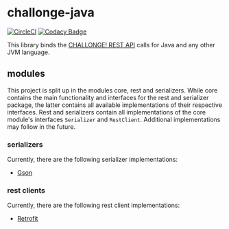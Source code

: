 # challonge-java

[![CircleCI](https://circleci.com/gh/stefangeyer/challonge-kotlin.svg?style=svg)](https://circleci.com/gh/stefangeyer/challonge-kotlin)
[![Codacy Badge](https://api.codacy.com/project/badge/Grade/1769c74da0854cb4895fba208b7b95da)](https://www.codacy.com?utm_source=github.com&amp;utm_medium=referral&amp;utm_content=stefangeyer/challonge-kotlin&amp;utm_campaign=Badge_Grade)


This library binds the [CHALLONGE! REST API](http://api.challonge.com/v1) calls for Java and any other JVM language.

<!---
The main differences between this project and it's previous version are the following:
- Removal of all unnecessary dependencies
- Modularization to allow multiple implementations of certain components
- Usage of Kotlin to make use of it's language features such as default parameter arguments
-->

## modules

This project is split up in the modules core, rest and serializers. While core contains
the main functionality and interfaces for the rest and serializer package, the latter contains all available 
implementations of their respective interfaces. Rest and serializers contain all implementations of the core module's interfaces `Serializer` 
and `RestClient`. Additional implementations may follow in the future.

### serializers

Currently, there are the following serializer implementations:
- [Gson](https://github.com/google/gson)

### rest clients

Currently, there are the following rest client implementations:
- [Retrofit](https://github.com/square/retrofit)